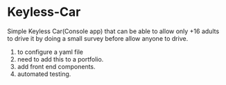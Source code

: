 # Keyless-Car
Simple Keyless Car(Console app) that can be able to allow only +16 adults to drive it by doing a small survey before allow anyone to drive.

1. to configure a yaml file
2. need to add this to a portfolio.
3. add front end components.
4. automated testing.
